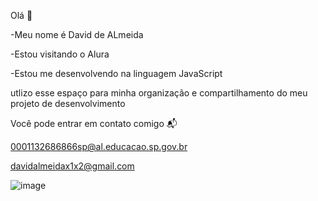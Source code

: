Olá 👋

-Meu nome é David de ALmeida

-Estou visitando o Alura

-Estou me desenvolvendo na linguagem JavaScript

utlizo esse espaço para minha organização e compartilhamento do meu projeto de desenvolvimento

Você pode entrar em contato comigo 📬

0001132686866sp@al.educacao.sp.gov.br

davidalmeidax1x2@gmail.com

![image](https://github.com/user-attachments/assets/9097ee42-d3e1-4ec3-9953-455e85163d06)


